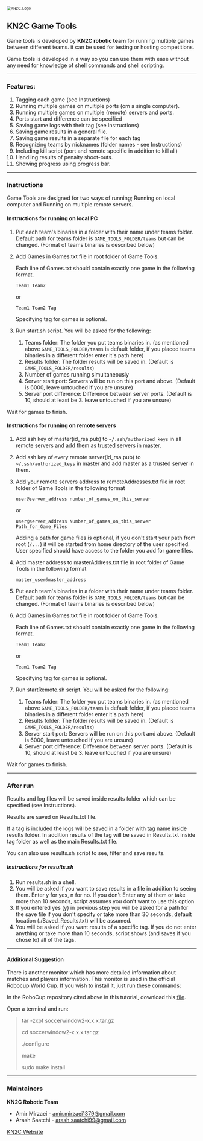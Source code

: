 <img src="/home/amir/Documents/rcss2d_game_scripts/Pics/KN2C_Logo.jpg" alt="KN2C_Logo" style="zoom: 67%;" />

## KN2C Game Tools

Game tools is developed by **KN2C robotic team** for running multiple games between different teams. it can be used for testing or hosting competitions.

Game tools is  developed in a way so you can use them with ease without any need for knowledge of shell commands and shell scripting. 

---

### Features:

1. Tagging each game (see Instructions)
2. Running multiple games on multiple ports (om a single computer).
3. Running multiple games on multiple (remote) servers and ports.
4. Ports start and difference can be specified
5. Saving game logs with their tag (see Instructions)
6. Saving game results in a general file.
7. Saving game results in a separate file for each tag
8. Recognizing teams by nicknames (folder names - see Instructions)
9. Including kill script (port and remote specific in addition to kill all)
10. Handling results of penalty shoot-outs.
11. Showing progress using progress bar.

---

### Instructions

Game Tools are designed for two ways of running; Running on local computer and Running on multiple remote servers.

#### Instructions for running on local PC

1. Put each team's binaries in a folder with their name under teams folder. Default path for teams folder is `GAME_TOOLS_FOLDER/teams` but can be changed. (Format of teams binaries is described below)

2. Add Games in Games.txt file in root folder of Game Tools.

   Each line of Games.txt should contain exactly one game in the following format.

   `Team1 Team2`

   or

   `Team1 Team2 Tag`

   Specifying tag for games is optional.

3. Run start.sh script. You will be asked for the following:
   1. Teams folder: The folder you put teams binaries in. (as mentioned above `GAME_TOOLS_FOLDER/teams` is default folder, if you placed teams binaries in a different folder enter it's path here)
   2. Results folder: The folder results will be saved in. (Default is `GAME_TOOLS_FOLDER/results`)
   3. Number of games running simultaneously
   4. Server start port: Servers will be run on this port and above. (Default is 6000, leave untouched if you are unsure)
   5. Server port difference: Difference between server ports. (Default is 10, should at least be 3. leave untouched if you are unsure)

Wait for games to finish.

#### Instructions for running on remote servers

1. Add ssh key of master(id_rsa.pub) to `~/.ssh/authorized_keys` in all remote servers and add them as trusted servers in master.

2. Add ssh key of every remote server(id_rsa.pub) to `~/.ssh/authorized_keys` in master and add master as a trusted server in them.

3. Add your remote servers address to remoteAddresses.txt file in root folder of Game Tools in the following format

   `user@server_address number_of_games_on_this_server`

   or

   `user@server_address Number_of_games_on_this_server Path_for_Game_Files`

   Adding a path for game files is optional, if you don't start your path from root (`/...`) it will be started from home directory of the user specified.  User specified should have access to the folder you add for game files.

4. Add master address to masterAddress.txt file in root folder of Game Tools in the following format

   `master_user@master_address`

5. Put each team's binaries in a folder with their name under teams folder. Default path for teams folder is `GAME_TOOLS_FOLDER/teams` but can be changed. (Format of teams binaries is described below)

6. Add Games in Games.txt file in root folder of Game Tools.

   Each line of Games.txt should contain exactly one game in the following format.

   `Team1 Team2`

   or

   `Team1 Team2 Tag`

   Specifying tag for games is optional.

7. Run startRemote.sh script. You will be asked for the following:

   1. Teams folder: The folder you put teams binaries in. (as mentioned above `GAME_TOOLS_FOLDER/teams` is default folder, if you placed teams binaries in a different folder enter it's path here)
   2. Results folder: The folder results will be saved in. (Default is `GAME_TOOLS_FOLDER/results`)
   3. Server start port: Servers will be run on this port and above. (Default is 6000, leave untouched if you are unsure)
   4. Server port difference: Difference between server ports. (Default is 10, should at least be 3. leave untouched if you are unsure)

Wait for games to finish.



---

### After run 

Results and log files will be saved inside results folder which can be specified (see Instructions).

Results are saved on Results.txt file.

If a tag is included the logs will be saved in a folder with tag name inside results folder. In addition results of the tag will be saved in Results.txt inside tag folder as well as the main Results.txt file.

You can also use results.sh script to see, filter and save results.

##### Instructions for results.sh

1. Run results.sh in a shell.
2. You will be asked if you want to save results in a file in addition to seeing them. Enter y for yes, n for no. If you don't Enter any of them or take more than 10 seconds, script assumes you don't want to use this option
3. If you entered yes (y) in previous step you will be asked for a path for the save file if you don't specify or take more than 30 seconds, default location (./Saved_Results.txt) will be assumed.
4. You will be asked if you want results of a specific tag. If you do not enter anything or take more than 10 seconds, script shows (and saves if you chose to) all of the tags.

---

#### Additional Suggestion

There is another monitor which has more detailed information about matches and players information. This monitor is used in the official Robocup World Cup. If you wish to install it, just run these commands:

In the RoboCup repository cited above in this tutorial, download this [file](https://osdn.net/projects/rctools/releases/p4886).

Open a terminal and run:

> tar -zxpf soccerwindow2-x.x.x.tar.gz
>
> cd soccerwindow2-x.x.x.tar.gz
>
> ./configure
>
> make
>
> sudo make install

---

### Maintainers

**KN2C Robotic Team**

- Amir Mirzaei - <amir.mirzaei1379@gmail.com>
- Arash Saatchi - <arash.saatchi99@gmail.com>

[KN2C Website](http://kn2c.aras.kntu.ac.ir/)
